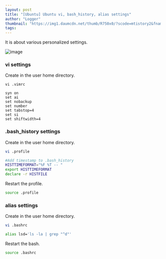 ```yaml
---
layout: post
title: "[Ubuntu] Ubuntu vi, bash_history, alias settings"
author: "Logger"
thumbnail: "https://img1.daumcdn.net/thumb/R750x0/?scode=mtistory2&fname=https%3A%2F%2Ft1.daumcdn.net%2Fcfile%2Ftistory%2F27480C385540D57F28"
tags: 
---
```



It is about various personalized settings.

![image](https://t1.daumcdn.net/cfile/tistory/27480C385540D57F28)

### vi settings

Create in the user home directory.

```undefined
vi .vimrc

syn on
set ai
set nobackup
set number
set tabstop=4
set si
set shiftwidth=4

```

### .bash_history settings

Create in the user home directory.

```bash
vi .profile

#Add timestamp to .bash_history
HISTTIMEFORMAT="%F %T -- "
export HISTTIMEFORMAT
declare -r HISTFILE

```

Restart the profile.

```bash
source .profile

```

### alias settings

Create in the user home directory.

```bash
vi .bashrc

alias lsd='ls -la | grep "^d"'

```

Restart the bash.

```bash
source .bashrc

```